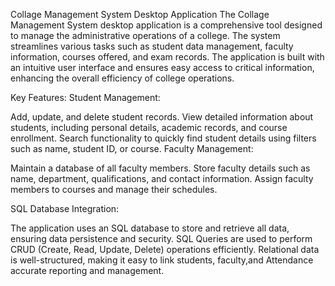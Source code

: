 Collage Management System Desktop Application
The Collage Management System desktop application is a comprehensive tool designed to manage the administrative operations of a college. 
The system streamlines various tasks such as student data management, faculty information, courses offered, and exam records. 
The application is built with an intuitive user interface and ensures easy access to critical information, enhancing the overall efficiency of college operations.

Key Features:
Student Management:

Add, update, and delete student records.
View detailed information about students, including personal details, academic records, and course enrollment.
Search functionality to quickly find student details using filters such as name, student ID, or course.
Faculty Management:

Maintain a database of all faculty members.
Store faculty details such as name, department, qualifications, and contact information.
Assign faculty members to courses and manage their schedules.

SQL Database Integration:

The application uses an SQL database to store and retrieve all data, ensuring data persistence and security.
SQL Queries are used to perform CRUD (Create, Read, Update, Delete) operations efficiently.
Relational data is well-structured, making it easy to link students, faculty,and Attendance accurate reporting and management.
